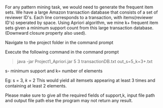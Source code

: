 For any pattern mining task, we would need to generate the frequent item sets. We have a large Amazon transaction database that consists of a set of reviewer ID's. Each line corresponds to a transaction, with items(reviewer ID's) seperated by space.  Using Apriori algorithm, we mine k+ frequent item sets given a minimum support count from this large transaction database. (Downward closure property also used).

Navigate to the project folder in the command prompt

Execute the following command in the command prompt

> java -jar Project1_Apriori.jar 5 3 transactionDB.txt out_s=5_k=3+.txt

s- minimum support and k= number of elements

Eg: s = 3, 𝑘 = 2
This would yield all itemsets appearing at least 3 times and containing at least 2 elements. 

Please make sure to give all the required fields of support,k, input file path and output file path else the program may not return any result. 
